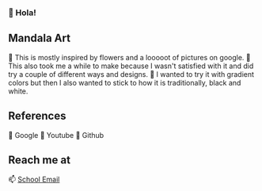 ### 👋 Hola!
## Mandala Art
🌱 This is mostly inspired by flowers and a looooot of pictures on google.
🌱 This also took me a while to make because I wasn't satisfied with it and did try a couple of different ways and designs.
🌱 I wanted to try it with gradient colors but then I also wanted to stick to how it is traditionally, black and white.

## References
🌱 Google 🌱 Youtube 🌱 Github

## Reach me at
📫 [School Email](mailto:allanayzabelle.diaz@wvsu.edu.ph?subject=[GitHub]%20Source%20Han%20Sans)


<!--
**ayzabelled/ayzabelled** is a ✨ _special_ ✨ repository because its `README.md` (this file) appears on your GitHub profile.

Here are some ideas to get you started:

- 🔭 I’m currently working on ...
- 🌱 I’m currently learning ...
- 👯 I’m looking to collaborate on ...
- 🤔 I’m looking for help with ...
- 💬 Ask me about ...
- 📫 How to reach me: ...
- 😄 Pronouns: ...
- ⚡ Fun fact: ...
-->

